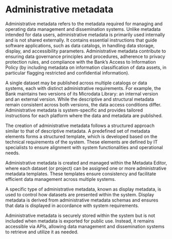 # Administrative metadata

Administrative metadata refers to the metadata required for managing and operating data management and dissemination systems. Unlike metadata intended for data users, administrative metadata is primarily used internally and is not shared externally. It contains essential instructions that guide software applications, such as data catalogs, in handling data storage, display, and accessibility parameters. Administrative metadata contribute to ensuring data governance principles and procedures, adherence to privacy protection rules, and compliance with the Bank’s Access to Information Policy (by including metadata on information classification of data assets, in particular flagging restricted and confidential information).

A single dataset may be published across multiple catalogs or data systems, each with distinct administrative requirements. For example, the Bank maintains two versions of its Microdata Library: an internal version and an external version. While the descriptive and structural metadata remain consistent across both versions, the data access conditions differ. Administrative metadata is system-specific and provides tailored instructions for each platform where the data and metadata are published.

The creation of administrative metadata follows a structured approach similar to that of descriptive metadata. A predefined set of metadata elements forms a structured template, which is developed based on the technical requirements of the system. These elements are defined by IT specialists to ensure alignment with system functionalities and operational needs.

Administrative metadata is created and managed within the Metadata Editor, where each dataset (or project) can be assigned one or more administrative metadata templates. These templates ensure consistency and facilitate efficient data management across multiple systems.

A specific type of administrative metadata, known as display metadata, is used to control how datasets are presented within the system. Display metadata is derived from administrative metadata schemas and ensures that data is displayed in accordance with system requirements.

Administrative metadata is securely stored within the system but is not included when metadata is exported for public use. Instead, it remains accessible via APIs, allowing data management and dissemination systems to retrieve and utilize it as needed.
